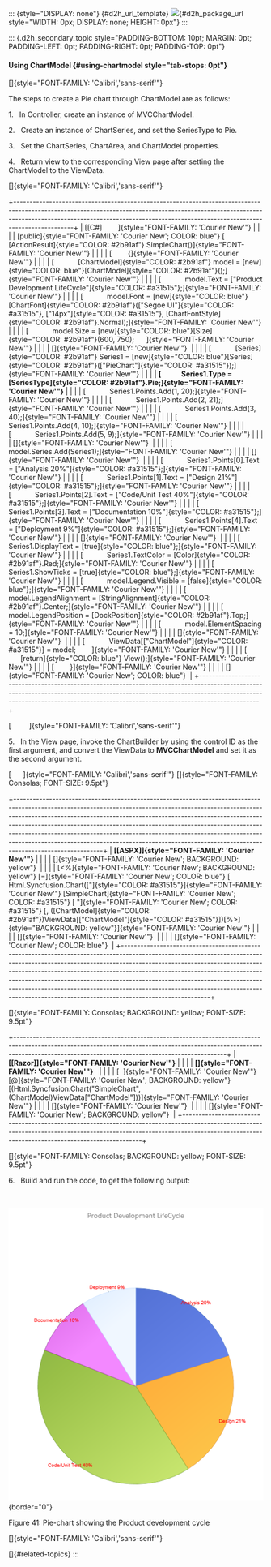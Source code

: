 ::: {style="DISPLAY: none"}
[](ms-xhelp:///?Id=d2h_url_template){#d2h_url_template} ![](!package_url!){#d2h_package_url style="WIDTH: 0px; DISPLAY: none; HEIGHT: 0px"}
:::

::: {.d2h_secondary_topic style="PADDING-BOTTOM: 10pt; MARGIN: 0pt; PADDING-LEFT: 0pt; PADDING-RIGHT: 0pt; PADDING-TOP: 0pt"}
#### Using ChartModel {#using-chartmodel style="tab-stops: 0pt"}

[]{style="FONT-FAMILY: 'Calibri','sans-serif'"} 

The steps to create a Pie chart through ChartModel are as follows:

1.   In Controller, create an instance of MVCChartModel.

2.   Create an instance of ChartSeries, and set the SeriesType to Pie.

3.   Set the ChartSeries, ChartArea, and ChartModel properties.

4.   Return view to the corresponding View page after setting the ChartModel to the ViewData.

[]{style="FONT-FAMILY: 'Calibri','sans-serif'"} 

+------------------------------------------------------------------------------------------------------------------------------------------------------------------------------------------------------------------------------------------------------------+
| [\[C#\]        ]{style="FONT-FAMILY: 'Courier New'"}                                                                                                                                                                                                       |
|                                                                                                                                                                                                                                                            |
| [public]{style="FONT-FAMILY: 'Courier New'; COLOR: blue"} [ [ActionResult]{style="COLOR: #2b91af"} SimpleChart()]{style="FONT-FAMILY: 'Courier New'"}                                                                                                      |
|                                                                                                                                                                                                                                                            |
| [        {]{style="FONT-FAMILY: 'Courier New'"}                                                                                                                                                                                                            |
|                                                                                                                                                                                                                                                            |
| [            [ChartModel]{style="COLOR: #2b91af"} model = [new]{style="COLOR: blue"}[ChartModel]{style="COLOR: #2b91af"}();]{style="FONT-FAMILY: 'Courier New'"}                                                                                           |
|                                                                                                                                                                                                                                                            |
| [            model.Text = [\"Product Development LifeCycle\"]{style="COLOR: #a31515"};]{style="FONT-FAMILY: 'Courier New'"}                                                                                                                                |
|                                                                                                                                                                                                                                                            |
| [            model.Font = [new]{style="COLOR: blue"}[ChartFont]{style="COLOR: #2b91af"}([\"Segoe UI\"]{style="COLOR: #a31515"}, [\"14px\"]{style="COLOR: #a31515"}, [ChartFontStyle]{style="COLOR: #2b91af"}.Normal);]{style="FONT-FAMILY: 'Courier New'"} |
|                                                                                                                                                                                                                                                            |
| [            model.Size = [new]{style="COLOR: blue"}[Size]{style="COLOR: #2b91af"}(600, 750);      ]{style="FONT-FAMILY: 'Courier New'"}                                                                                                                   |
|                                                                                                                                                                                                                                                            |
| []{style="FONT-FAMILY: 'Courier New'"}                                                                                                                                                                                                                     |
|                                                                                                                                                                                                                                                            |
| [            [Series]{style="COLOR: #2b91af"} Series1 = [new]{style="COLOR: blue"}[Series]{style="COLOR: #2b91af"}([\"PieChart\"]{style="COLOR: #a31515"});]{style="FONT-FAMILY: 'Courier New'"}                                                           |
|                                                                                                                                                                                                                                                            |
| **[            Series1.Type = [SeriesType]{style="COLOR: #2b91af"}.Pie;]{style="FONT-FAMILY: 'Courier New'"}**                                                                                                                                             |
|                                                                                                                                                                                                                                                            |
| [            Series1.Points.Add(1, 20);]{style="FONT-FAMILY: 'Courier New'"}                                                                                                                                                                               |
|                                                                                                                                                                                                                                                            |
| [            Series1.Points.Add(2, 21);]{style="FONT-FAMILY: 'Courier New'"}                                                                                                                                                                               |
|                                                                                                                                                                                                                                                            |
| [            Series1.Points.Add(3, 40);]{style="FONT-FAMILY: 'Courier New'"}                                                                                                                                                                               |
|                                                                                                                                                                                                                                                            |
| [            Series1.Points.Add(4, 10);]{style="FONT-FAMILY: 'Courier New'"}                                                                                                                                                                               |
|                                                                                                                                                                                                                                                            |
| [            Series1.Points.Add(5, 9);]{style="FONT-FAMILY: 'Courier New'"}                                                                                                                                                                                |
|                                                                                                                                                                                                                                                            |
| []{style="FONT-FAMILY: 'Courier New'"}                                                                                                                                                                                                                     |
|                                                                                                                                                                                                                                                            |
| [            model.Series.Add(Series1);]{style="FONT-FAMILY: 'Courier New'"}                                                                                                                                                                               |
|                                                                                                                                                                                                                                                            |
| []{style="FONT-FAMILY: 'Courier New'"}                                                                                                                                                                                                                     |
|                                                                                                                                                                                                                                                            |
| [            Series1.Points\[0\].Text = [\"Analysis 20%\"]{style="COLOR: #a31515"};]{style="FONT-FAMILY: 'Courier New'"}                                                                                                                                   |
|                                                                                                                                                                                                                                                            |
| [            Series1.Points\[1\].Text = [\"Design 21%\"]{style="COLOR: #a31515"};]{style="FONT-FAMILY: 'Courier New'"}                                                                                                                                     |
|                                                                                                                                                                                                                                                            |
| [            Series1.Points\[2\].Text = [\"Code/Unit Test 40%\"]{style="COLOR: #a31515"};]{style="FONT-FAMILY: 'Courier New'"}                                                                                                                             |
|                                                                                                                                                                                                                                                            |
| [            Series1.Points\[3\].Text = [\"Documentation 10%\"]{style="COLOR: #a31515"};]{style="FONT-FAMILY: 'Courier New'"}                                                                                                                              |
|                                                                                                                                                                                                                                                            |
| [            Series1.Points\[4\].Text = [\"Deployment 9%\"]{style="COLOR: #a31515"};]{style="FONT-FAMILY: 'Courier New'"}                                                                                                                                  |
|                                                                                                                                                                                                                                                            |
| []{style="FONT-FAMILY: 'Courier New'"}                                                                                                                                                                                                                     |
|                                                                                                                                                                                                                                                            |
| [            Series1.DisplayText = [true]{style="COLOR: blue"};]{style="FONT-FAMILY: 'Courier New'"}                                                                                                                                                       |
|                                                                                                                                                                                                                                                            |
| [            Series1.TextColor = [Color]{style="COLOR: #2b91af"}.Red;]{style="FONT-FAMILY: 'Courier New'"}                                                                                                                                                 |
|                                                                                                                                                                                                                                                            |
| [            Series1.ShowTicks = [true]{style="COLOR: blue"};]{style="FONT-FAMILY: 'Courier New'"}                                                                                                                                                         |
|                                                                                                                                                                                                                                                            |
| [            model.Legend.Visible = [false]{style="COLOR: blue"};]{style="FONT-FAMILY: 'Courier New'"}                                                                                                                                                     |
|                                                                                                                                                                                                                                                            |
| [            model.LegendAlignment = [StringAlignment]{style="COLOR: #2b91af"}.Center;]{style="FONT-FAMILY: 'Courier New'"}                                                                                                                                |
|                                                                                                                                                                                                                                                            |
| [            model.LegendPosition = [DockPosition]{style="COLOR: #2b91af"}.Top;]{style="FONT-FAMILY: 'Courier New'"}                                                                                                                                       |
|                                                                                                                                                                                                                                                            |
| [            model.ElementSpacing = 10;]{style="FONT-FAMILY: 'Courier New'"}                                                                                                                                                                               |
|                                                                                                                                                                                                                                                            |
| []{style="FONT-FAMILY: 'Courier New'"}                                                                                                                                                                                                                     |
|                                                                                                                                                                                                                                                            |
| [            ViewData\[[\"ChartModel\"]{style="COLOR: #a31515"}\] = model;        ]{style="FONT-FAMILY: 'Courier New'"}                                                                                                                                    |
|                                                                                                                                                                                                                                                            |
| [            [return]{style="COLOR: blue"} View();]{style="FONT-FAMILY: 'Courier New'"}                                                                                                                                                                    |
|                                                                                                                                                                                                                                                            |
| [        }]{style="FONT-FAMILY: 'Courier New'"}                                                                                                                                                                                                            |
|                                                                                                                                                                                                                                                            |
| []{style="FONT-FAMILY: 'Courier New'; COLOR: blue"}                                                                                                                                                                                                        |
+------------------------------------------------------------------------------------------------------------------------------------------------------------------------------------------------------------------------------------------------------------+

[         ]{style="FONT-FAMILY: 'Calibri','sans-serif'"}

5.   In the View page, invoke the ChartBuilder by using the control ID as the first argument, and convert the ViewData to **MVCChartModel** and set it as the second argument.

[      ]{style="FONT-FAMILY: 'Calibri','sans-serif'"} []{style="FONT-FAMILY: Consolas; FONT-SIZE: 9.5pt"}

+---------------------------------------------------------------------------------------------------------------------------------------------------------------------------------------------------------------------------------------------------------------------------------------------------------------------------------------------------------------------------------------------------------------------------------------------------------------------------------------------------------------+
| **[\[ASPX\]]{style="FONT-FAMILY: 'Courier New'"}**                                                                                                                                                                                                                                                                                                                                                                                                                                                            |
|                                                                                                                                                                                                                                                                                                                                                                                                                                                                                                               |
| []{style="FONT-FAMILY: 'Courier New'; BACKGROUND: yellow"}                                                                                                                                                                                                                                                                                                                                                                                                                                                    |
|                                                                                                                                                                                                                                                                                                                                                                                                                                                                                                               |
| [\<%]{style="FONT-FAMILY: 'Courier New'; BACKGROUND: yellow"} [=]{style="FONT-FAMILY: 'Courier New'; COLOR: blue"} [ Html.Syncfusion.Chart([\"]{style="COLOR: #a31515"}]{style="FONT-FAMILY: 'Courier New'"} [SimpleChart]{style="FONT-FAMILY: 'Courier New'; COLOR: #a31515"} [ \"]{style="FONT-FAMILY: 'Courier New'; COLOR: #a31515"} [, ([ChartModel]{style="COLOR: #2b91af"})ViewData\[[\"ChartModel\"]{style="COLOR: #a31515"}\])[%\>]{style="BACKGROUND: yellow"}]{style="FONT-FAMILY: 'Courier New'"} |
|                                                                                                                                                                                                                                                                                                                                                                                                                                                                                                               |
| []{style="FONT-FAMILY: 'Courier New'"}                                                                                                                                                                                                                                                                                                                                                                                                                                                                        |
|                                                                                                                                                                                                                                                                                                                                                                                                                                                                                                               |
| []{style="FONT-FAMILY: 'Courier New'; COLOR: blue"}                                                                                                                                                                                                                                                                                                                                                                                                                                                           |
+---------------------------------------------------------------------------------------------------------------------------------------------------------------------------------------------------------------------------------------------------------------------------------------------------------------------------------------------------------------------------------------------------------------------------------------------------------------------------------------------------------------+

[]{style="FONT-FAMILY: Consolas; BACKGROUND: yellow; FONT-SIZE: 9.5pt"} 

+-----------------------------------------------------------------------------------------------------------------------------------------------------------------------------------------------------------------------------+
| **[\[Razor\]]{style="FONT-FAMILY: 'Courier New'"}**                                                                                                                                                                         |
|                                                                                                                                                                                                                             |
| **[]{style="FONT-FAMILY: 'Courier New'"}**                                                                                                                                                                                  |
|                                                                                                                                                                                                                             |
| [  ]{style="FONT-FAMILY: 'Courier New'"} [@]{style="FONT-FAMILY: 'Courier New'; BACKGROUND: yellow"} [(Html.Syncfusion.Chart(\"SimpleChart\", (ChartModel)ViewData\[\"ChartModel\"\]))]{style="FONT-FAMILY: 'Courier New'"} |
|                                                                                                                                                                                                                             |
| []{style="FONT-FAMILY: 'Courier New'"}                                                                                                                                                                                      |
|                                                                                                                                                                                                                             |
| []{style="FONT-FAMILY: 'Courier New'; BACKGROUND: yellow"}                                                                                                                                                                  |
+-----------------------------------------------------------------------------------------------------------------------------------------------------------------------------------------------------------------------------+

[]{style="FONT-FAMILY: Consolas; BACKGROUND: yellow; FONT-SIZE: 9.5pt"} 

6.   Build and run the code, to get the following output:

 

![Description: C:\\Users\\rubyp\\AppData\\Local\\Temp\\Rar\$DI92.184\\Pie.png](ImagesExt/image106_79.png){border="0"}

Figure 41: Pie-chart showing the Product development cycle

[]{style="FONT-FAMILY: 'Calibri','sans-serif'"} 

[]{#related-topics}
:::
